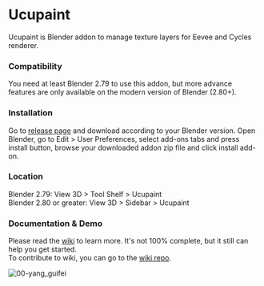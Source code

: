 # Ucupaint
Ucupaint is Blender addon to manage texture layers for Eevee and Cycles renderer. 

### Compatibility
You need at least Blender 2.79 to use this addon, but more advance features are only available on the modern version of Blender (2.80+).

### Installation
Go to [release page](https://github.com/ucupumar/ucupaint/releases) and download according to your Blender version.
Open Blender, go to Edit > User Preferences, select add-ons tabs and press install button, browse your downloaded addon zip file and click install add-on.

### Location
Blender 2.79: View 3D > Tool Shelf > Ucupaint  
Blender 2.80 or greater: View 3D > Sidebar > Ucupaint

### Documentation & Demo
Please read the [wiki](https://ucupumar.github.io/ucupaint-wiki/) to learn more. It's not 100% complete, but it still can help you get started.  
To contribute to wiki, you can go to the [wiki repo](https://github.com/ucupumar/ucupaint-wiki).

![00-yang_guifei](https://user-images.githubusercontent.com/5253453/169109136-7349e7cd-0416-47f1-afda-ba3633d7bd20.jpg)


